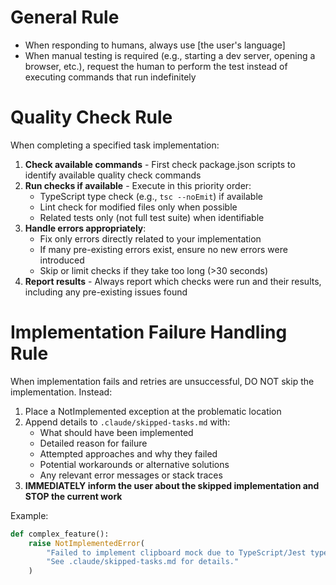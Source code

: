 # General Rule
- When responding to humans, always use [the user's language]
- When manual testing is required (e.g., starting a dev server, opening a browser, etc.), request the human to perform the test instead of executing commands that run indefinitely

# Quality Check Rule

When completing a specified task implementation:

1. **Check available commands** - First check package.json scripts to identify available quality check commands
2. **Run checks if available** - Execute in this priority order:
   - TypeScript type check (e.g., `tsc --noEmit`) if available
   - Lint check for modified files only when possible
   - Related tests only (not full test suite) when identifiable
3. **Handle errors appropriately**:
   - Fix only errors directly related to your implementation
   - If many pre-existing errors exist, ensure no new errors were introduced
   - Skip or limit checks if they take too long (>30 seconds)
4. **Report results** - Always report which checks were run and their results, including any pre-existing issues found

# Implementation Failure Handling Rule

When implementation fails and retries are unsuccessful, DO NOT skip the implementation. Instead:

  1. Place a NotImplemented exception at the problematic location
  2. Append details to `.claude/skipped-tasks.md` with:
     - What should have been implemented
     - Detailed reason for failure
     - Attempted approaches and why they failed
     - Potential workarounds or alternative solutions
     - Any relevant error messages or stack traces
  3. **IMMEDIATELY inform the user about the skipped implementation and STOP the current work**

  Example:
  ```python
  def complex_feature():
      raise NotImplementedError(
          "Failed to implement clipboard mock due to TypeScript/Jest type conflicts. "
          "See .claude/skipped-tasks.md for details."
      )
  ```